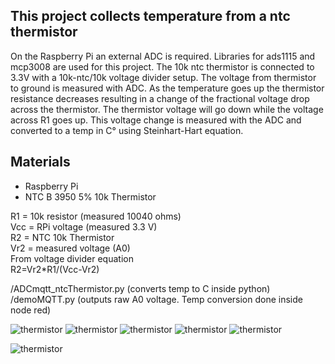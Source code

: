 <link rel="stylesheet" href="./images/sj4u.css"></link>

## This project collects temperature from a ntc thermistor

On the Raspberry Pi an external ADC is required. Libraries for ads1115 and mcp3008 are used for this project. The 10k ntc thermistor is connected to 3.3V with a 10k-ntc/10k voltage divider setup. The voltage from thermistor to ground is measured with ADC. As the temperature goes up the thermistor resistance decreases resulting in a change of the fractional voltage drop across the thermistor. The thermistor voltage will go down while the voltage across R1 goes up. This voltage change is measured with the ADC and converted to a temp in C° using Steinhart-Hart equation.

## Materials 
* Raspberry Pi
* NTC B 3950 5% 10k Thermistor

R1 = 10k resistor (measured 10040 ohms)  
Vcc = RPi voltage (measured 3.3 V)  
R2 = NTC 10k Thermistor  
Vr2 = measured voltage (A0)  
From voltage divider equation  
R2=Vr2*R1/(Vcc-Vr2)  

/ADCmqtt_ntcThermistor.py (converts temp to C inside python)  
/demoMQTT.py (outputs raw A0 voltage. Temp conversion done inside node red)

![thermistor](images/falstad.gif#5rad)
![thermistor](images/nodered.png#5rad)
![thermistor](images/RPI-ADS1115-Thermistor-Breadboard.png#5rad)
![thermistor](images/RPI-ADS1115-Thermistor-Pin-Diagram.png#5rad)
![thermistor](images/RPI-ADS1115-Thermistor-Graph.png#5rad)

![thermistor](images/thermistor.png#5rad)
​
